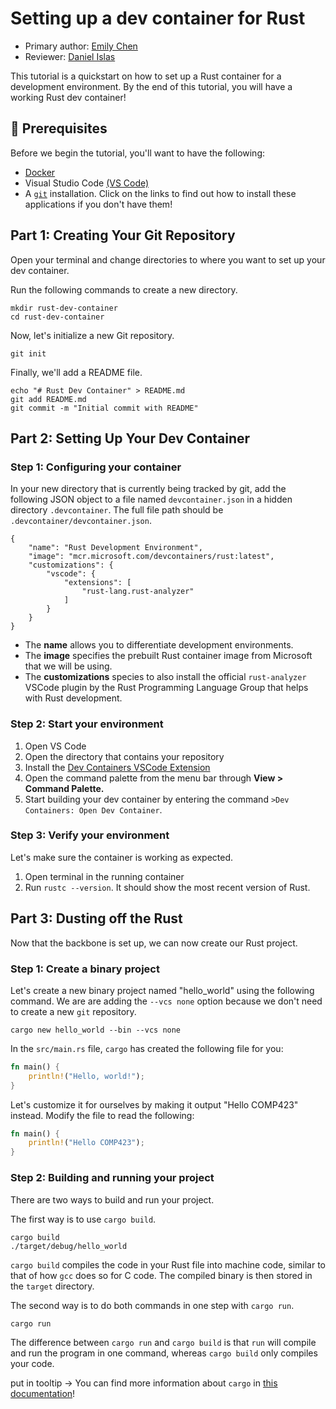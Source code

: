# Setting up a dev container for Rust

* Primary author: [Emily Chen](https://github.com/emsesc)
* Reviewer: [Daniel Islas](https://github.com/DanielBautista7799)

This tutorial is a quickstart on how to set up a Rust container for a development environment. By the end of this tutorial, you will have a working Rust dev container!

## 🔑 Prerequisites
Before we begin the tutorial, you'll want to have the following:
* [Docker](https://docs.docker.com/engine/install/)
* Visual Studio Code [(VS Code)](https://code.visualstudio.com/download)
* A [`git`](https://git-scm.com/book/en/v2/Getting-Started-Installing-Git) installation.
Click on the links to find out how to install these applications if you don't have them!

## Part 1: Creating Your Git Repository
Open your terminal and change directories to where you want to set up your dev container.

Run the following commands to create a new directory.
```
mkdir rust-dev-container
cd rust-dev-container
```

Now, let's initialize a new Git repository.
```
git init
```

Finally, we'll add a README file.
```
echo "# Rust Dev Container" > README.md
git add README.md
git commit -m "Initial commit with README"
```

## Part 2: Setting Up Your Dev Container
### Step 1: Configuring your container
In your new directory that is currently being tracked by git, add the following JSON object to a file named `devcontainer.json` in a hidden directory `.devcontainer`. The full file path should be `.devcontainer/devcontainer.json`.
```
{
    "name": "Rust Development Environment",
    "image": "mcr.microsoft.com/devcontainers/rust:latest",
    "customizations": {
        "vscode": {
            "extensions": [
                "rust-lang.rust-analyzer"
            ]
        }
    }
}
```
* The **name** allows you to differentiate development environments.
* The **image** specifies the prebuilt Rust container image from Microsoft that we will be using.
* The **customizations** species to also install the official `rust-analyzer` VSCode plugin by the Rust Programming Language Group that helps with Rust development.

### Step 2: Start your environment
1. Open VS Code
2. Open the directory that contains your repository
3. Install the [Dev Containers VSCode Extension](https://marketplace.visualstudio.com/items?itemName=ms-vscode-remote.remote-containers)
4. Open the command palette from the menu bar through **View > Command Palette.**
5. Start building your dev container by entering the command `>Dev Containers: Open Dev Container`.

### Step 3: Verify your environment
Let's make sure the container is working as expected.
1. Open terminal in the running container
2. Run `rustc --version`. It should show the most recent version of Rust.

## Part 3: Dusting off the Rust
Now that the backbone is set up, we can now create our Rust project.
### Step 1: Create a binary project
Let's create a new binary project named "hello_world" using the following command. We are are adding the `--vcs none` option because we don't need to create a new `git` repository.
```
cargo new hello_world --bin --vcs none
```

In the `src/main.rs` file, `cargo` has created the following file for you:
```rust
fn main() {
    println!("Hello, world!");
}
```

Let's customize it for ourselves by making it output "Hello COMP423" instead. Modify the file to read the following:
```rust
fn main() {
    println!("Hello COMP423");
}
```

### Step 2: Building and running your project
There are two ways to build and run your project.

The first way is to use `cargo build`.
```
cargo build
./target/debug/hello_world
```
`cargo build` compiles the code in your Rust file into machine code, similar to that of how `gcc` does so for C code. The compiled binary is then stored in the `target` directory.

The second way is to do both commands in one step with `cargo run`.
```
cargo run
```
The difference between `cargo run` and `cargo build` is that `run` will compile and run the program in one command, whereas `cargo build` only compiles your code.

put in tooltip -> You can find more information about `cargo` in [this documentation](https://doc.rust-lang.org/cargo/guide/creating-a-new-project.html)!


